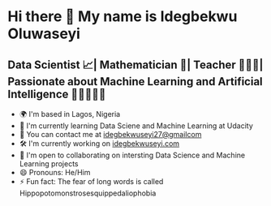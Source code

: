 Hi there 👋 My name is Idegbekwu Oluwaseyi
==============================================

Data Scientist 📈| Mathematician 🔢| Teacher 👨🏻‍🏫| Passionate about Machine Learning and Artificial Intelligence 🧠🤖💡🇦🇮 
------------------------------------------------------------------------------------------------------------------------

* 🌍  I'm based in Lagos, Nigeria
* 🌱  I'm currently learning Data Sciene and Machine Learning at Udacity
* 📧  You can contact me at [idegbekwuseyi27@gmailcom](mailto:idegbekwuseyi27@gmail.com)
* 🛠️  I'm currently working on [idegbekwuseyi.com](http://idegbekwuseyi.com)
* 🤝  I'm open to collaborating on intersting Data Science and Machine Learning projects
* 😄 Pronouns: He/Him
* ⚡ Fun fact: The fear of long words is called Hippopotomonstrosesquippedaliophobia
<!--
**Oluwaseyi-Isaias27/Oluwaseyi-Isaias27** is a ✨ _special_ ✨ repository because its `README.md` (this file) appears on your GitHub profile.

Here are some ideas to get you started:

- 🔭 I’m currently working on ...
- 🌱 I’m currently learning ...
- 👯 I’m looking to collaborate on ...
- 🤔 I’m looking for help with ...
- 💬 Ask me about ...
- 📫 How to reach me: ...
- 😄 Pronouns: ...
- ⚡ Fun fact: ...
- 🖥️  See my portfolio at [idegbekwuseyi.com](http://idegbekwuseyi.com)
-->
